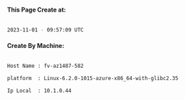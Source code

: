 
   
#### This Page Create at:

```bash

2023-11-01 - 09:57:09 UTC

```

#### Create By Machine:

```bash

Host Name : fv-az1487-582

platform  : Linux-6.2.0-1015-azure-x86_64-with-glibc2.35

Ip Local  : 10.1.0.44

```

